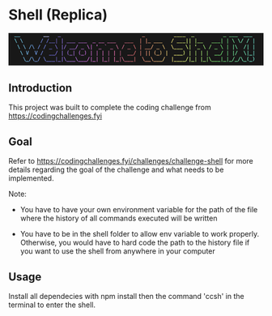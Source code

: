 # Shell (Replica)

![My Image](./welcom.png)

## Introduction

This project was built to complete the coding challenge from https://codingchallenges.fyi

## Goal

Refer to https://codingchallenges.fyi/challenges/challenge-shell for more details regarding the goal of the challenge and what needs to be implemented.

Note: 
- You have to have your own environment variable for the path of the file where the history of all commands executed will be written

- You have to be in the shell folder to allow env variable to work properly. Otherwise, you would have to hard code the path to the history file if you want to use the shell from anywhere in your computer

## Usage

Install all dependecies with npm install then the command 'ccsh' in the terminal to enter the shell.